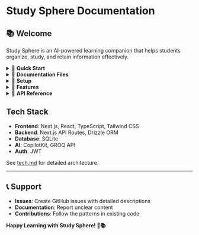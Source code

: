 # Study Sphere Documentation

## 📚 Welcome

Study Sphere is an AI-powered learning companion that helps students organize, study, and retain information effectively.

<details>
<summary>🎯 <strong>Quick Start</strong></summary>

### For Users
1. [Features Overview](features.md) - What Study Sphere offers
2. [Database Setup](db.md) - Get the app running
3. [UI Components](ui.md) - Understanding the interface

### For Developers  
1. [File Structure](files.md) - Codebase organization
2. [Technology Stack](tech.md) - Technical foundation
3. [Database Schema](schema.md) - Data modeling
4. [Workflows](working.md) - Development processes

</details>

<details>
<summary>📑 <strong>Documentation Files</strong></summary>

| File | Purpose | Audience |
|------|---------|----------|
| [files.md](files.md) | Project structure | Developers |
| [features.md](features.md) | Feature documentation | All Users |
| [tech.md](tech.md) | Technology stack | Developers |
| [schema.md](schema.md) | Database design | Backend Devs |
| [db.md](db.md) | Database setup | Developers |
| [working.md](working.md) | Workflows | Developers |
| [ui.md](ui.md) | UI components | Frontend Devs |
| [api.md](api.md) | API endpoints | Backend Devs |

</details>

<details>
<summary>🚀 <strong>Setup</strong></summary>

```bash
# Clone and install
git clone <repo-url>
bun install

# Environment setup
cp .env.example .env.local
# Add GROQ_API_KEY and JWT_SECRET

# Database
bun run db:generate
bun run db:migrate

# Start development
bun run dev
```

</details>

<details>
<summary>📖 <strong>Features</strong></summary>

### Core Features
- **📝 Smart Notes** - [Features](features.md#1--smart-notes-management) | [UI](ui.md#notes-grid-component-notes-gridtsx)
- **🃏 AI Flashcards** - [Features](features.md#3--ai-powered-flashcards-generator) | [Workflow](working.md#flashcards-generation-workflow)
- **❓ Interactive Quizzes** - [Features](features.md#2--interactive-quiz-system) | [Workflow](working.md#quiz-system-workflow)
- **🤖 Study Buddy Chat** - [Features](features.md#4--study-buddy-ai-mentor) | [Database](schema.md#chats-table-chats)
- **📋 Task Management** - [Features](features.md#5--smart-task-management) | [Database](schema.md#tasks-table-tasks)
- **📊 Daily Reviews** - [Features](features.md#6--daily-reviews-and-analytics) | [Database](schema.md#daily-reviews-table-dailyreviews)

</details>

<details>
<summary>🔧 <strong>API Reference</strong></summary>

```typescript
// Authentication
POST /api/auth/register    // User registration
POST /api/auth/login       // User login
GET  /api/auth/session     // Session validation

// Features
GET    /api/notes          // Get user notes
POST   /api/notes          // Create note
GET    /api/tasks          // Get user tasks
POST   /api/tasks          // Create task
POST   /api/copilotkit     // AI endpoint
GET    /api/chats          // Get chat history
POST   /api/daily-reviews  // Create review
```

See [api.md](api.md) for complete documentation.

</details>

## Tech Stack

- **Frontend**: Next.js, React, TypeScript, Tailwind CSS
- **Backend**: Next.js API Routes, Drizzle ORM
- **Database**: SQLite
- **AI**: CopilotKit, GROQ API
- **Auth**: JWT

See [tech.md](tech.md) for detailed architecture.

---

## 📞 Support

- **Issues**: Create GitHub issues with detailed descriptions
- **Documentation**: Report unclear content
- **Contributions**: Follow the patterns in existing code

**Happy Learning with Study Sphere! 🚀📚**
